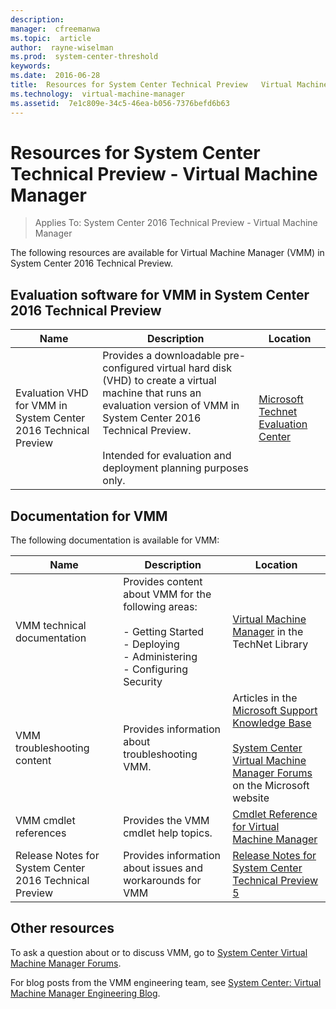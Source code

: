 ```yaml
---
description:  
manager:  cfreemanwa
ms.topic:  article
author:  rayne-wiselman
ms.prod:  system-center-threshold
keywords:  
ms.date:  2016-06-28
title:  Resources for System Center Technical Preview   Virtual Machine Manager
ms.technology:  virtual-machine-manager
ms.assetid:  7e1c809e-34c5-46ea-b056-7376befd6b63
---
```


# Resources for System Center Technical Preview - Virtual Machine Manager

>Applies To: System Center 2016 Technical Preview - Virtual Machine Manager

The following resources are available for Virtual Machine Manager (VMM) in System Center 2016 Technical Preview.

## Evaluation software for VMM in System Center 2016 Technical Preview

|Name|Description|Location|
|--------|---------------|------------|
|Evaluation VHD for VMM in System Center 2016 Technical Preview|Provides a downloadable pre-configured virtual hard disk (VHD) to create a virtual machine that runs an evaluation version of VMM in System Center 2016 Technical Preview.<br /><br />Intended for evaluation and deployment planning purposes only.|[Microsoft Technet Evaluation Center](https://www.microsoft.com/en-us/evalcenter/evaluate-system-center-technical-preview)|

## Documentation for VMM
The following documentation is available for VMM:

|Name|Description|Location|
|--------|---------------|------------|
|VMM technical documentation|Provides content about VMM for the following areas:<br /><br />-   Getting Started<br />-   Deploying<br />-   Administering<br />-   Configuring Security|[Virtual Machine Manager](../vmm.md) in the TechNet Library|
|VMM troubleshooting content|Provides information about troubleshooting VMM.|Articles in the [Microsoft Support Knowledge Base](http://support.microsoft.com)<br /><br />[System Center Virtual Machine Manager Forums](http://social.technet.microsoft.com/Forums/systemcenter/home?category=virtualmachinemanager) on the Microsoft website|
|VMM cmdlet references|Provides the VMM cmdlet help topics.|[Cmdlet Reference for Virtual Machine Manager](http://technet.microsoft.com/library/jj654428.aspx)|
|Release Notes for System Center 2016 Technical Preview|Provides information about issues and workarounds for VMM|[Release Notes for System Center Technical Preview 5](../../get-started/Release-Notes-for-System-Center-Technical-Preview-5.md)

## Other resources
To ask a question about or to discuss VMM, go to [System Center Virtual Machine Manager Forums](http://social.technet.microsoft.com/Forums/systemcenter/home?category=virtualmachinemanager).

For blog posts from the VMM engineering team, see [System Center: Virtual Machine Manager Engineering Blog](http://blogs.technet.com/b/scvmm/).
